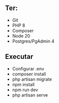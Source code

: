 ## Ter: 
- Git
- PHP 8
- Composer
- Node 20
- Postgres/PgAdmin 4

## Executar
- Configurar .env
- composer install
- php artisan migrate
- npm install
- npm run dev
- php artisan serve
